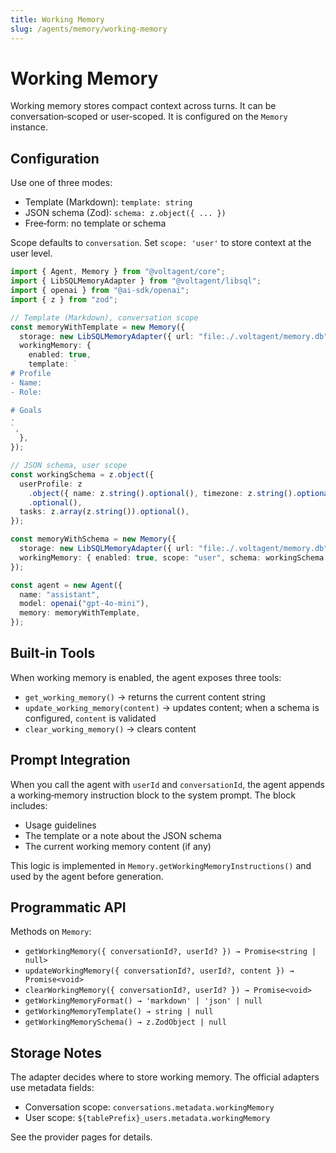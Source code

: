 ```yaml
---
title: Working Memory
slug: /agents/memory/working-memory
---
```


# Working Memory

Working memory stores compact context across turns. It can be conversation‑scoped or user‑scoped. It is configured on the `Memory` instance.

## Configuration

Use one of three modes:

- Template (Markdown): `template: string`
- JSON schema (Zod): `schema: z.object({ ... })`
- Free‑form: no template or schema

Scope defaults to `conversation`. Set `scope: 'user'` to store context at the user level.

```ts
import { Agent, Memory } from "@voltagent/core";
import { LibSQLMemoryAdapter } from "@voltagent/libsql";
import { openai } from "@ai-sdk/openai";
import { z } from "zod";

// Template (Markdown), conversation scope
const memoryWithTemplate = new Memory({
  storage: new LibSQLMemoryAdapter({ url: "file:./.voltagent/memory.db" }),
  workingMemory: {
    enabled: true,
    template: `
# Profile
- Name:
- Role:

# Goals
-
`,
  },
});

// JSON schema, user scope
const workingSchema = z.object({
  userProfile: z
    .object({ name: z.string().optional(), timezone: z.string().optional() })
    .optional(),
  tasks: z.array(z.string()).optional(),
});

const memoryWithSchema = new Memory({
  storage: new LibSQLMemoryAdapter({ url: "file:./.voltagent/memory.db" }),
  workingMemory: { enabled: true, scope: "user", schema: workingSchema },
});

const agent = new Agent({
  name: "assistant",
  model: openai("gpt-4o-mini"),
  memory: memoryWithTemplate,
});
```

## Built‑in Tools

When working memory is enabled, the agent exposes three tools:

- `get_working_memory()` → returns the current content string
- `update_working_memory(content)` → updates content; when a schema is configured, `content` is validated
- `clear_working_memory()` → clears content

## Prompt Integration

When you call the agent with `userId` and `conversationId`, the agent appends a working‑memory instruction block to the system prompt. The block includes:

- Usage guidelines
- The template or a note about the JSON schema
- The current working memory content (if any)

This logic is implemented in `Memory.getWorkingMemoryInstructions()` and used by the agent before generation.

## Programmatic API

Methods on `Memory`:

- `getWorkingMemory({ conversationId?, userId? }) → Promise<string | null>`
- `updateWorkingMemory({ conversationId?, userId?, content }) → Promise<void>`
- `clearWorkingMemory({ conversationId?, userId? }) → Promise<void>`
- `getWorkingMemoryFormat() → 'markdown' | 'json' | null`
- `getWorkingMemoryTemplate() → string | null`
- `getWorkingMemorySchema() → z.ZodObject | null`

## Storage Notes

The adapter decides where to store working memory. The official adapters use metadata fields:

- Conversation scope: `conversations.metadata.workingMemory`
- User scope: `${tablePrefix}_users.metadata.workingMemory`

See the provider pages for details.
